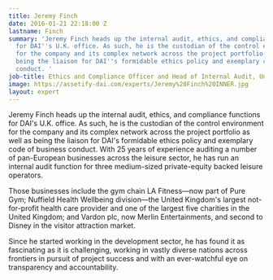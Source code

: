 ```yaml
---
title: Jeremy Finch
date: 2016-01-21 22:18:00 Z
lastname: Finch
summary: 'Jeremy Finch heads up the internal audit, ethics, and compliance functions
  for DAI''s U.K. office. As such, he is the custodian of the control environment
  for the company and its complex network across the project portfolio as well as
  being the liaison for DAI''s formidable ethics policy and exemplary code of business
  conduct. '
job-title: Ethics and Compliance Officer and Head of Internal Audit, United Kingdom
image: https://assetify-dai.com/experts/Jeremy%20Finch%20INNER.jpg
layout: expert
---
```


Jeremy Finch heads up the internal audit, ethics, and compliance functions for DAI's U.K. office. As such, he is the custodian of the control environment for the company and its complex network across the project portfolio as well as being the liaison for DAI's formidable ethics policy and exemplary code of business conduct. With 25 years of experience auditing a number of pan-European businesses across the leisure sector, he has run an internal audit function for three medium-sized private-equity backed leisure operators.

Those businesses include the gym chain LA Fitness—now part of Pure Gym; Nuffield Health Wellbeing division—the United Kingdom's largest not-for-profit health care provider and one of the largest five charities in the United Kingdom; and Vardon plc, now Merlin Entertainments, and second to Disney in the visitor attraction market.

Since he started working in the development sector, he has found it as fascinating as it is challenging, working in vastly diverse nations across frontiers in pursuit of project success and with an ever-watchful eye on transparency and accountability.